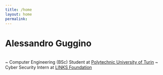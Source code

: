 ```yaml
---
title: /home
layout: home
permalink: 
---
```


# Alessandro Guggino
<br>
~ Computer Engineering (BSc) Student 
  at <a href="https://www.polito.it" target="_blank">Polytechnic University of Turin</a>
~ Cyber Security Intern 
  at <a href="https://www.linksfoundation.com" target="_blank">LINKS Foundation</a>
